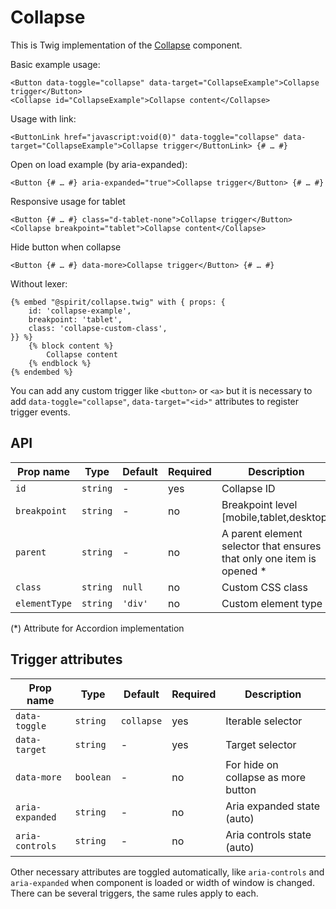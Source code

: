 # Collapse

This is Twig implementation of the [Collapse] component.

Basic example usage:

```twig
<Button data-toggle="collapse" data-target="CollapseExample">Collapse trigger</Button>
<Collapse id="CollapseExample">Collapse content</Collapse>
```

Usage with link:

```twig
<ButtonLink href="javascript:void(0)" data-toggle="collapse" data-target="CollapseExample">Collapse trigger</ButtonLink> {# … #}
```

Open on load example (by aria-expanded):

```twig
<Button {# … #} aria-expanded="true">Collapse trigger</Button> {# … #}
```

Responsive usage for tablet

```twig
<Button {# … #} class="d-tablet-none">Collapse trigger</Button>
<Collapse breakpoint="tablet">Collapse content</Collapse>
```

Hide button when collapse

```twig
<Button {# … #} data-more>Collapse trigger</Button> {# … #}
```

Without lexer:

```twig
{% embed "@spirit/collapse.twig" with { props: {
    id: 'collapse-example',
    breakpoint: 'tablet',
    class: 'collapse-custom-class',
}} %}
    {% block content %}
        Collapse content
    {% endblock %}
{% endembed %}
```

You can add any custom trigger like `<button>` or `<a>` but it is necessary to add `data-toggle="collapse"`, `data-target="<id>"`
attributes to register trigger events.

## API

| Prop name     | Type     | Default | Required | Description                                                            |
| ------------- | -------- | ------- | -------- | ---------------------------------------------------------------------- |
| `id`          | `string` | -       | yes      | Collapse ID                                                            |
| `breakpoint`  | `string` | -       | no       | Breakpoint level [mobile,tablet,desktop]                               |
| `parent`      | `string` | -       | no       | A parent element selector that ensures that only one item is opened \* |
| `class`       | `string` | `null`  | no       | Custom CSS class                                                       |
| `elementType` | `string` | `'div'` | no       | Custom element type                                                    |

(\*) Attribute for Accordion implementation

## Trigger attributes

| Prop name       | Type      | Default    | Required | Description                         |
| --------------- | --------- | ---------- | -------- | ----------------------------------- |
| `data-toggle`   | `string`  | `collapse` | yes      | Iterable selector                   |
| `data-target`   | `string`  | -          | yes      | Target selector                     |
| `data-more`     | `boolean` | -          | no       | For hide on collapse as more button |
| `aria-expanded` | `string`  | -          | no       | Aria expanded state (auto)          |
| `aria-controls` | `string`  | -          | no       | Aria controls state (auto)          |

Other necessary attributes are toggled automatically, like `aria-controls` and `aria-expanded` when component is loaded
or width of window is changed. There can be several triggers, the same rules apply to each.

[collapse]: https://github.com/lmc-eu/spirit-design-system/tree/main/packages/web/src/scss/components/Modal

